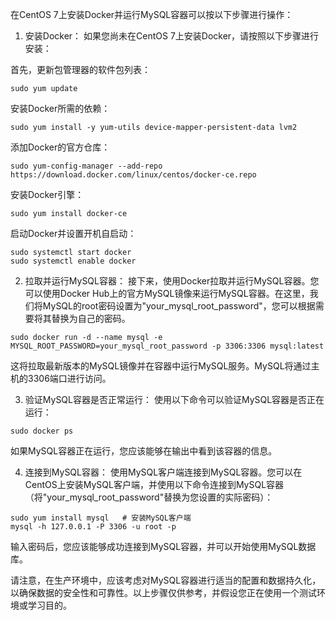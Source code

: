 在CentOS 7上安装Docker并运行MySQL容器可以按以下步骤进行操作：

1. 安装Docker：
如果您尚未在CentOS 7上安装Docker，请按照以下步骤进行安装：

首先，更新包管理器的软件包列表：
```
sudo yum update
```

安装Docker所需的依赖：
```
sudo yum install -y yum-utils device-mapper-persistent-data lvm2
```

添加Docker的官方仓库：
```
sudo yum-config-manager --add-repo https://download.docker.com/linux/centos/docker-ce.repo
```

安装Docker引擎：
```
sudo yum install docker-ce
```

启动Docker并设置开机自启动：
```
sudo systemctl start docker
sudo systemctl enable docker
```

2. 拉取并运行MySQL容器：
接下来，使用Docker拉取并运行MySQL容器。您可以使用Docker Hub上的官方MySQL镜像来运行MySQL容器。在这里，我们将MySQL的root密码设置为"your_mysql_root_password"，您可以根据需要将其替换为自己的密码。

```
sudo docker run -d --name mysql -e MYSQL_ROOT_PASSWORD=your_mysql_root_password -p 3306:3306 mysql:latest
```

这将拉取最新版本的MySQL镜像并在容器中运行MySQL服务。MySQL将通过主机的3306端口进行访问。

3. 验证MySQL容器是否正常运行：
使用以下命令可以验证MySQL容器是否正在运行：
```
sudo docker ps
```

如果MySQL容器正在运行，您应该能够在输出中看到该容器的信息。

4. 连接到MySQL容器：
使用MySQL客户端连接到MySQL容器。您可以在CentOS上安装MySQL客户端，并使用以下命令连接到MySQL容器（将"your_mysql_root_password"替换为您设置的实际密码）：
```
sudo yum install mysql   # 安装MySQL客户端
mysql -h 127.0.0.1 -P 3306 -u root -p
```

输入密码后，您应该能够成功连接到MySQL容器，并可以开始使用MySQL数据库。

请注意，在生产环境中，应该考虑对MySQL容器进行适当的配置和数据持久化，以确保数据的安全性和可靠性。以上步骤仅供参考，并假设您正在使用一个测试环境或学习目的。